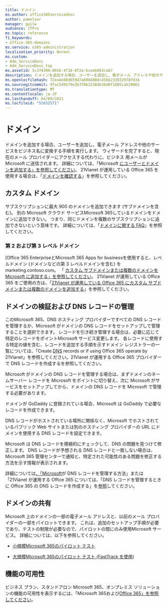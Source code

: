 ```yaml
---
title: ドメイン
ms.author: office365servicedesc
author: pamelaar
manager: gailw
audience: ITPro
ms.topic: reference
f1_keywords:
- office-365-domains
ms.service: o365-administration
localization_priority: Normal
ms.custom:
- Adm_ServiceDesc
- Adm_ServiceDesc_top
ms.assetid: 5c374309-8016-4f18-8f2a-bceeb863ca67
description: ドメインを追加する場合、ユーザーを追加し、電子メール アドレスや他のサービスをビジネス名に変換する手順を実行します。 ウィザードを完了すると、現在のメール プロバイダーにアクセスする代わりに、ビジネス 用メールが Microsoft に送信されます。 詳細については、「Add your users and domains to Microsoft」を参照してください。 21Vianet が運用している Office 365 を使用する場合は、「ドメインを確認する」を参照してください。
ms.openlocfilehash: 72ea4e88d659d7a6004888c45bb233832978fd34
ms.sourcegitcommit: 9fac5d9579e3b370b15384b36d0f1805cab20065
ms.translationtype: MT
ms.contentlocale: ja-JP
ms.lasthandoff: 04/09/2021
ms.locfileid: "51652571"
---
```

# <a name="domains"></a>ドメイン

ドメインを追加する場合、ユーザーを追加し、電子メール アドレスや他のサービスをビジネス名に変換する手順を実行します。 ウィザードを完了すると、現在のメール プロバイダーにアクセスする代わりに、ビジネス 用メールが Microsoft に送信されます。 詳細については、「Microsoft [にユーザーとドメインを追加する」を参照してください](https://support.office.com/article/6383f56d-3d09-4dcb-9b41-b5f5a5efd611)。 21Vianet が運用している Office 365 を使用する場合は、「[ドメインを確認する](/office365/admin/setup/add-domain)」を参照してください。
  
## <a name="custom-domains"></a>カスタム ドメイン

サブスクリプションに最大 900 のドメインを追加できます (サブドメインを含む)。 別の Microsoft クラウド サービスMicrosoft 365しているドメインをドメインに追加できない。 つまり、同じドメインを複数のサブスクリプションに追加できないという意味です。 詳細については、「[ドメインに関する FAQ](https://support.office.com/article/Domains-FAQ-1272bad0-4bd4-4796-8005-67d6fb3afc5a)」を参照してください。
  
### <a name="second-and-third-level-domains"></a>第 2 および第 3 レベル ドメイン

[Office 365 EnterpriseとMicrosoft 365 Apps for businessを使用すると、レベルドメイン (ドメインなどの第 3 レベルドメインを含む) を marketing.contoso.com。 「 [カスタム サブドメインまたは複数のドメインを Microsoft に追加する」を参照してください](/office365/admin/setup/domains-faq)。 21Vianet が運用している Office 365 をご使用の方は、「[21Vianet が運用している Office 365 にカスタム サブドメインまたは複数のドメインを追加する](/office365/admin/setup/domains-faq)」を参照してください。
  
## <a name="domain-verification-and-managing-dns-records"></a>ドメインの検証および DNS レコードの管理

このMicrosoft 365、DNS ホスティング プロバイダーですべての DNS レコードを管理するか、Microsoft がドメインの DNS レコードをセットアップして管理することを選択できます。 レコードを引き続き管理する場合は、必要に応じて特定のレコードをポイントMicrosoft サービス変更します。 各レコードに使用する特定の値を含む、レコードを追加する手順を示すドメイン レジストラーの一覧については、「Create [DNS](/office365/admin/get-help-with-domains/create-dns-records-at-any-dns-hosting-provider) records or if using Office 365 operate by 21Vianet」を参照してください。21Vianet が運用する Office 365 プロバイダーで DNS レコードを作成するを参照してください。 
  
Microsoft がドメインの DNS レコードを管理する場合は、まずドメインのネームサーバー レコードを Microsoft をポイントに切り替え、次に Microsoft がサービスをセットアップしてから、ドメインの DNS レコードを Microsoft で管理する必要があります。
  
ドメインが GoDaddy に登録されている場合、Microsoft は GoDaddy で必要なレコードを作成できます。 
  
DNS レコードがホストされている場所に関係なく、Microsoft でホストされているパブリック Web サイトまたは別のホスティング プロバイダーの URL にドメインを使用する DNS レコードを設定できます。 
  
Microsoft は DNS レコードを積極的にチェックして、DNS の問題を見つけて修正します。 DNS レコードが予想される DNS レコードと一致しない場合は、Microsoft 365 管理センターで通知と、特定された可能性のある問題を修正する方法を示す情報が表示されます。
  
詳細については[、「Microsoft](/office365/admin/setup/domains-faq)が DNS レコードを管理する方法」または「21Vianet が運用する Office 365 については、「DNS レコードを管理するときに Office 365 の DNS レコードを作成する」を[参照](/office365/admin/services-in-china/create-dns-records-when-you-manage-your-dns-records)してください。
  
## <a name="sharing-a-domain"></a>ドメインの共有

Microsoft 上のドメインの一部の電子メール アドレスと、以前のメール プロバイダーの一部をパイロットできます。 これは、追加のセットアップ手順が必要であり、テストの制限が必要なので、パイロットの間にのみ使用Microsoft サービス。 詳細については、以下を参照してください。
  
- [小規模Microsoft 365のパイロット テスト](https://support.office.com/article/39cee536-6a03-40cf-b9c1-f301bb6001d7)
    
- [大規模Microsoft 365のパイロット テスト (FastTrack を使用)](https://fasttrack.office.com/onboard)
    
## <a name="feature-availability"></a>機能の可用性

ビジネス プラン、スタンドアロン Microsoft 365、オンプレミス ソリューションの機能の可用性を表示するには、「Microsoft 365および[Office 365」を参照してください](office-365-platform-service-description.md)。
